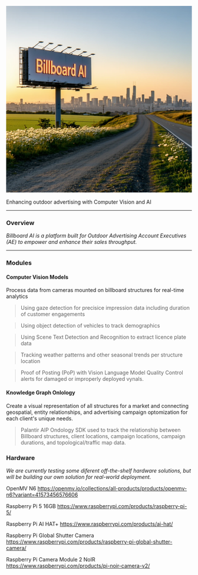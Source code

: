 ![BillboardAI Image](assets/billboardAI-SD3-5-002.webp?raw=true)

Enhancing outdoor advertising with Computer Vision and AI

---

### Overview

*Billboard AI is a platform built for Outdoor Advertising Account Executives (AE) to empower and enhance their sales throughput.*

---

### Modules

#### Computer Vision Models

Process data from cameras mounted on billboard structures for real-time analytics

> Using gaze detection for precisice impression data including duration of customer engagements

> Using object detection of vehicles to track demographics

> Using Scene Text Detection and Recognition to extract licence plate data

> Tracking weather patterns and other seasonal trends per structure location

> Proof of Posting (PoP) with Vision Language Model Quality Control alerts for damaged or improperly deployed vynals.

#### Knowledge Graph Onlology

Create a visual representation of all structures for a market and connecting geospatial, entity relationships, and advertising campaign optomization for each client's unique needs.

> Palantir AIP Ondology SDK used to track the relationship between Billboard structures, client locations, campaign locations, campaign durations, and topological/traffic map data.

### Hardware

*We are currently testing some diferent off-the-shelf hardware solutions, but will be building our own solution for real-world deployment.*

OpenMV N6
https://openmv.io/collections/all-products/products/openmv-n6?variant=41573456576606

Raspberry Pi 5 16GB
https://www.raspberrypi.com/products/raspberry-pi-5/

Raspberry Pi AI HAT+
https://www.raspberrypi.com/products/ai-hat/

Raspberry Pi Global Shutter Camera
https://www.raspberrypi.com/products/raspberry-pi-global-shutter-camera/

Raspberry Pi Camera Module 2 NoIR
https://www.raspberrypi.com/products/pi-noir-camera-v2/
